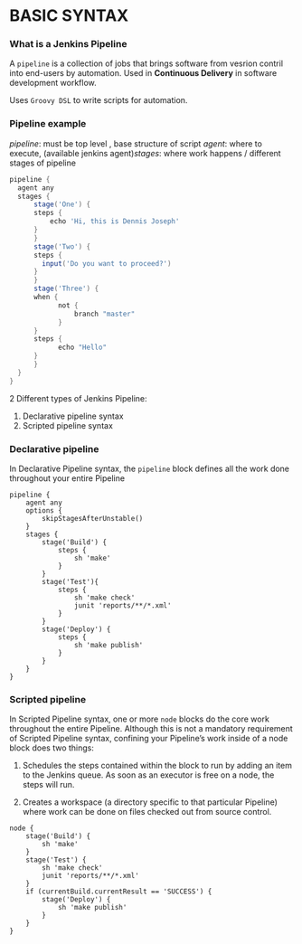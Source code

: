 # BASIC SYNTAX


### What is a Jenkins Pipeline
A `pipeline` is a collection of jobs that brings software from vesrion contril into end-users by automation. Used in **Continuous Delivery** in software development workflow.

Uses `Groovy DSL` to write scripts for automation.


### Pipeline example
*pipeline*: must be top level , base structure of script
*agent*: where to execute, (available jenkins agent)*stages*: where work happens / different stages of pipeline

```Groovy
pipeline {
  agent any
  stages {
      stage('One') {
      steps {
          echo 'Hi, this is Dennis Joseph'
      }
      }
      stage('Two') {
      steps {
        input('Do you want to proceed?')
      }
      }
      stage('Three') {
      when {
            not {
                branch "master"
            }
      }
      steps {
            echo "Hello"
      }
      }
  }
}
```

2 Different types of Jenkins Pipeline:

   1. Declarative pipeline syntax
   2. Scripted pipeline syntax

### Declarative pipeline

In Declarative Pipeline syntax, the `pipeline` block defines all the work done throughout your entire Pipeline

```Jenkins
pipeline { 
    agent any 
    options {
        skipStagesAfterUnstable()
    }
    stages {
        stage('Build') { 
            steps { 
                sh 'make' 
            }
        }
        stage('Test'){
            steps {
                sh 'make check'
                junit 'reports/**/*.xml' 
            }
        }
        stage('Deploy') {
            steps {
                sh 'make publish'
            }
        }
    }
}
```

### Scripted pipeline

In Scripted Pipeline syntax, one or more `node` blocks do the core work throughout the entire Pipeline. Although this is not a mandatory requirement of Scripted Pipeline syntax, confining your Pipeline’s work inside of a node block does two things:

1. Schedules the steps contained within the block to run by adding an item to the Jenkins queue. As soon as an executor is free on a node, the steps will run.

2. Creates a workspace (a directory specific to that particular Pipeline) where work can be done on files checked out from source control.

```Jenkins
node { 
    stage('Build') { 
        sh 'make' 
    }
    stage('Test') {
        sh 'make check'
        junit 'reports/**/*.xml' 
    }
    if (currentBuild.currentResult == 'SUCCESS') {
        stage('Deploy') {
            sh 'make publish' 
        }
    }
}
```
